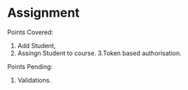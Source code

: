 # Assignment

Points Covered:
1. Add Student,
2. Assingn Student to course.
3.Token based authorisation.

Points Pending:
1. Validations.

